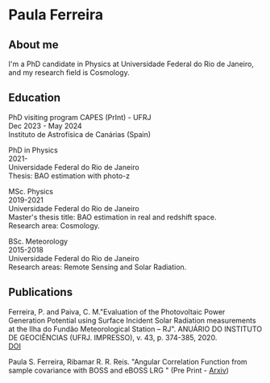 # Paula Ferreira


## About me
I'm a PhD candidate in Physics at Universidade Federal do Rio de Janeiro, and my research field is Cosmology.

## Education
<p> PhD visiting program CAPES (PrInt) - UFRJ
<br> Dec 2023 - May 2024
<br> Instituto de Astrofísica de Canárias (Spain)
</p>

<p> PhD in Physics
<br>2021-
<br>
Universidade Federal do Rio de Janeiro<br>
Thesis: BAO estimation with photo-z
</p>

<p>MSc. Physics<br>
2019-2021<br>
Universidade Federal do Rio de Janeiro<br>
Master's thesis title: BAO estimation in real and redshift space.<br>
Research area: Cosmology.</p>

<p>BSc. Meteorology<br>
  2015-2018<br>
  Universidade Federal do Rio de Janeiro<br>
  Research areas: Remote Sensing and Solar Radiation.</p>

## Publications
<p>Ferreira, P. and Paiva, C. M."Evaluation of the Photovoltaic Power Generation Potential using Surface Incident Solar Radiation measurements at the Ilha do Fundão Meteorological Station – RJ". ANUÁRIO DO INSTITUTO DE GEOCIÊNCIAS (UFRJ. IMPRESSO), v. 43, p. 374-385, 2020. <br>
<a href="https://revistas.ufrj.br/index.php/aigeo/article/view/34836">DOI</a></p>


<p>Paula S. Ferreira, Ribamar R. R. Reis. "Angular Correlation Function from sample covariance with BOSS and eBOSS LRG " (Pre Print - <a href="https://arxiv.org/abs/2309.16018">Arxiv</a>) </p>
